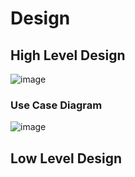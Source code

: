 # Design

## High Level Design

![image](https://user-images.githubusercontent.com/80376117/114819247-cd6f8000-9dda-11eb-8ed9-629b3d3739c9.png)


### Use Case Diagram
![image](https://user-images.githubusercontent.com/80376117/114819317-ec6e1200-9dda-11eb-9bd9-c3577fe1dbdf.png)

## Low Level Design 
